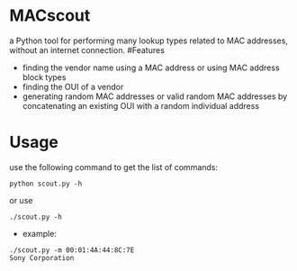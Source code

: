 # MACscout
a Python tool for performing many lookup types related to MAC addresses, without an internet connection.
#Features
- finding the vendor name using a MAC address or using  MAC address block types
- finding the OUI of a vendor
- generating random MAC addresses or valid random MAC addresses by concatenating an existing OUI with a random individual address
# Usage
use the following command to get the list of commands:
```
python scout.py -h
```

or use

```
./scout.py -h
```

- example:

```
./scout.py -m 00:01:4A:44:8C:7E
Sony Corporation
```

  
